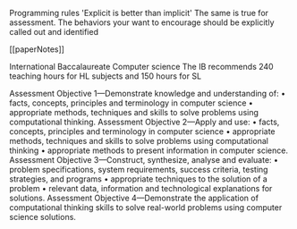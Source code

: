 
Programming rules
'Explicit is better than implicit'
The same is true for assessment.
The behaviors your want to encourage should be explicitly called out and identified

[[paperNotes]]


International Baccalaureate  Computer science
The IB recommends 240 teaching hours for HL subjects and 150 hours for SL


Assessment Objective 1—Demonstrate knowledge and understanding of:
• facts, concepts, principles and terminology in computer science
• appropriate methods, techniques and skills to solve problems using computational thinking.
Assessment Objective 2—Apply and use:
• facts, concepts, principles and terminology in computer science
• appropriate methods, techniques and skills to solve problems using computational thinking
• appropriate methods to present information in computer science.
Assessment Objective 3—Construct, synthesize, analyse and evaluate:
• problem specifications, system requirements, success criteria, testing strategies, and programs
• appropriate techniques to the solution of a problem
• relevant data, information and technological explanations for solutions.
Assessment Objective 4—Demonstrate the application of computational thinking skills to solve real-world
problems using computer science solutions.